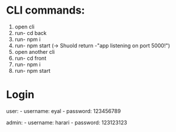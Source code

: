 # CLI commands:
1. open cli 
2. run- cd back
3. run- npm i
4. run- npm start (-> Shuold return -"app listening on port 5000!")
5. open another cli
6. run- cd front
7. run- npm i
8. run- npm start

# Login
user: 
    - username: eyal 
    - password: 123456789

admin:
    - username: harari
    - password: 123123123